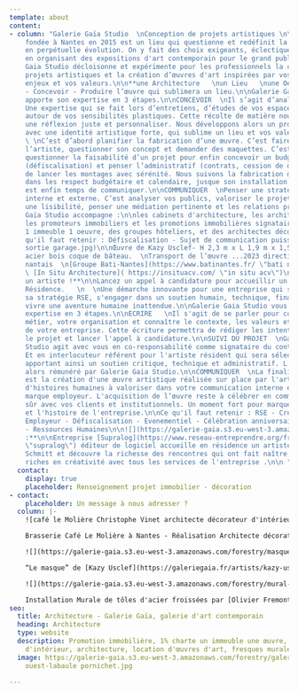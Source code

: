 ```yaml
---
template: about
content:
- column: "Galerie Gaïa Studio  \nConception de projets artistiques \n\nGalerie Gaia
    fondée à Nantes en 2015 est un lieu qui questionne et redéfinit la création contemporaine
    en perpétuelle évolution. On y fait des choix exigeants, éclectiques et ambitieux
    en organisant des expositions d'art contemporain pour le grand public.  \nGalerie
    Gaia Studio décloisonne et expérimente pour les professionnels la conception de
    projets artistiques et la création d’œuvres d'art inspirées par vos lieux, vos
    enjeux et vos valeurs.\n\n**une Architecture   \nun Lieu   \nune Oeuvre** \n\nImaginer
    - Concevoir - Produire l’œuvre qui sublimera un lieu.\n\nGalerie Gaia Studio vous
    apporte son expertise en 3 étapes.\n\nCONCEVOIR  \nIl s’agit d’analyser vos besoins.
    Une expertise qui se fait lors d’entretiens, d’études de vos espaces et d’échanges
    autour de vos sensibilités plastiques. Cette récolte de matière nous permet d’apporter
    une réflexion juste et personnaliser. Nous développons alors un projet sur mesure,
    avec une identité artistique forte, qui sublime un lieu et vos valeurs.\n\nPRODUIRE
    \ \nC’est d’abord planifier la fabrication d’une œuvre. C’est faire le lien avec
    l’artiste, questionner son concept et demander des maquettes. C’est plus largement
    questionner la faisabilité d’un projet pour enfin concevoir un budget et son financement
    (défiscalisation) et penser l’administratif (contrats, cession de de droits) afin
    de lancer les montages avec sérénité. Nous suivons la fabrication de l’œuvre,
    dans les respect budgétaire et calendaire, jusque son installation sur site. Il
    est enfin temps de communiquer.\n\nCOMMUNIQUER  \nPenser une stratégie de communication
    interne et externe. C’est analyser vos publics, valoriser le projet, apporter
    une lisibilité, penser une médiation pertinente et les relations presses.\n\nGalerie
    Gaïa Studio accompagne :\n\nles cabinets d'architecture, les architectes indépendants,
    les promoteurs immobiliers et les promotions immobilières signataires de la charte
    1 immeuble 1 oeuvre, des groupes hôteliers, et des architectes décorateurs.\n\nCe
    qu'il faut retenir : Défiscalisation - Sujet de communication puissant -\n\n![](https://galerie-gaia.s3.eu-west-3.amazonaws.com/forestry/galerie-gaia-kazy-masque
    sortie garage.jpg)\n\nŒuvre de Kazy Usclef- H 2,3 m x L 1,9 m x 1,5 m P 230kg
    acier bois coque de bâteau.  \nTransport de l’œuvre ...2023 direction un immeuble
    nantais  \n[Groupe Bati-Nantes](https://www.batinantes.fr/ \"bati nantes\") -
    \ [In Situ Architecture]( https://insituacv.com/ \"in situ acv\")\n\n**Recrutez
    un artiste !**\n\nLancez un appel à candidature pour accueillir un artiste en
    Résidence.   \n  \nUne démarche innovante pour une entreprise qui souhaite dans
    sa stratégie RSE, s'engager dans un soutien humain, technique, financier pour
    vivre une aventure humaine inattendue.\n\nGalerie Gaia Studio vous apporte son
    expertise en 3 étapes.\n\nECRIRE   \nIl s'agit de se parler pour comprendre votre
    métier, votre organisation et connaître le contexte, les valeurs et les enjeux
    de votre entreprise. Cette écriture permettra de rédiger les intentions, budgéter
    le projet et lancer l'appel à candidature.\n\nSUIVI DU PROJET  \nGalerie Gaia
    Studio agit avec vous en co-responsabilité comme signataire du contrat d'accueil.
    Et en interlocuteur référent pour l'artiste résident qui sera sélectionné, lui
    apportant ainsi un soutien critique, technique et administratif. L'artiste est
    alors rémunéré par Galerie Gaia Studio.\n\nCOMMUNIQUER  \nLa finalité de la résidence
    est la création d'une œuvre artistique réalisée sur place par l'artiste. Autant
    d'histoires humaines à valoriser dans votre communication interne et pour votre
    marque employeur. L'acquisition de l’œuvre reste à célébrer en communiquant bien
    sûr avec vos clients et institutionnels. Un moment fort pour marquer les collaborateurs
    et l'histoire de l'entreprise.\n\nCe qu'il faut retenir : RSE - Créativité - Marque
    Employeur - Défiscalisation - Evenementiel - Célébration anniversaire d'entreprise
    - Ressources Humaines\n\n![](https://galerie-gaia.s3.eu-west-3.amazonaws.com/forestry/galerie-gaia-fresque-hd_0.jpg)\n\n**Témoignage
    :**\n\nEntreprise [Supralog](https://www.reseau-entreprendre.org/fr/blog/artiste-plasticien-en-residence-dans-une-entreprise/
    \"supralog\") éditeur de logiciel accueille en résidence un artiste  Matthieu
    Schmitt et découvre la richesse des rencontres qui ont fait naître des interactions
    riches en créativité avec tous les services de l'entreprise .\n\n "
  contact:
    display: true
    placeholder: Renseignement projet immobilier - décoration
- contact:
    placeholder: Un message à nous adresser ?
  column: |-
    ![café le Molière Christophe Vinet architecte décorateur d'intérieur nantes loire atlantique](https://galerie-gaia.s3.eu-west-3.amazonaws.com/forestry/galeriegaia@brasserielemoliere@jeanfrancoismoliere.jpg "Brasserie le Moliere Nantes ")

    Brasserie Café Le Molière à Nantes - Réalisation Architecte décorateur  Christophe Vinet - Photos [Jean-François Molliere]()

    ![](https://galerie-gaia.s3.eu-west-3.amazonaws.com/forestry/masque.jpg)

    “Le masque” de [Kazy Usclef](https://galeriegaia.fr/artists/kazy-usclef/ "1% artistique")  installation pour le hall d’un immeuble de La Nantaise d'Habitation en 2023 (Hauteur 3m x Largeur 2,5m)

    ![](https://galerie-gaia.s3.eu-west-3.amazonaws.com/forestry/mural-11-compressions-500x200-15000-1.jpg)

    Installation Murale de tôles d'acier froissées par [Olivier Fremont](https://galeriegaia.fr/artists/olivier-fremont/ "1 immeuble 1 oeuvre")
seo:
  title: Architecture - Galerie Gaïa, galerie d'art contemporain
  heading: Architecture
  type: website
  description: Promotion immobilière, 1% charte un immeuble une œuvre, décoration
    d'intérieur, architecture, location d'œuvres d'art, fresques murales, street art...
  image: https://galerie-gaia.s3.eu-west-3.amazonaws.com/forestry/galeriegaia-magazinecoté
    ouest-labaule pornichet.jpg

---
```

